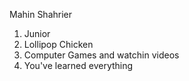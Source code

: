 Mahin Shahrier

1. Junior
2. Lollipop Chicken
3. Computer Games and watchin videos
4. You've learned everything

